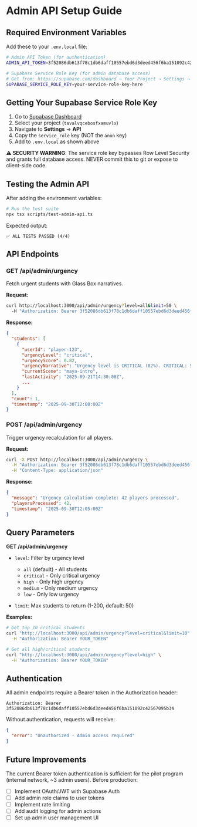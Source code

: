 # Admin API Setup Guide

## Required Environment Variables

Add these to your `.env.local` file:

```bash
# Admin API Token (for authentication)
ADMIN_API_TOKEN=3f52086db613f78c1db6daff10557ebd6d3deed456f6ba151092c42567095b34

# Supabase Service Role Key (for admin database access)
# Get from: https://supabase.com/dashboard → Your Project → Settings → API → service_role
SUPABASE_SERVICE_ROLE_KEY=your-service-role-key-here
```

## Getting Your Supabase Service Role Key

1. Go to [Supabase Dashboard](https://supabase.com/dashboard)
2. Select your project (`tavalvqcebosfxamuvlx`)
3. Navigate to **Settings** → **API**
4. Copy the `service_role` key (NOT the `anon` key)
5. Add to `.env.local` as shown above

**⚠️ SECURITY WARNING**: The service role key bypasses Row Level Security and grants full database access. NEVER commit this to git or expose to client-side code.

## Testing the Admin API

After adding the environment variables:

```bash
# Run the test suite
npx tsx scripts/test-admin-api.ts
```

Expected output:
```
✅ ALL TESTS PASSED (4/4)
```

## API Endpoints

### GET /api/admin/urgency

Fetch urgent students with Glass Box narratives.

**Request:**
```bash
curl http://localhost:3000/api/admin/urgency?level=all&limit=50 \
  -H "Authorization: Bearer 3f52086db613f78c1db6daff10557ebd6d3deed456f6ba151092c42567095b34"
```

**Response:**
```json
{
  "students": [
    {
      "userId": "player-123",
      "urgencyLevel": "critical",
      "urgencyScore": 0.82,
      "urgencyNarrative": "Urgency level is CRITICAL (82%). CRITICAL: Student has been inactive for 9 days. Strong confusion signals: 15 choices made but only 3 scenes explored (stuck pattern). RECOMMENDED ACTION: Immediate outreach required. Primary factors: severe disengagement, navigation confusion.",
      "currentScene": "maya-intro",
      "lastActivity": "2025-09-21T14:30:00Z",
      ...
    }
  ],
  "count": 1,
  "timestamp": "2025-09-30T12:00:00Z"
}
```

### POST /api/admin/urgency

Trigger urgency recalculation for all players.

**Request:**
```bash
curl -X POST http://localhost:3000/api/admin/urgency \
  -H "Authorization: Bearer 3f52086db613f78c1db6daff10557ebd6d3deed456f6ba151092c42567095b34" \
  -H "Content-Type: application/json"
```

**Response:**
```json
{
  "message": "Urgency calculation complete: 42 players processed",
  "playersProcessed": 42,
  "timestamp": "2025-09-30T12:05:00Z"
}
```

## Query Parameters

**GET /api/admin/urgency**

- `level`: Filter by urgency level
  - `all` (default) - All students
  - `critical` - Only critical urgency
  - `high` - Only high urgency
  - `medium` - Only medium urgency
  - `low` - Only low urgency

- `limit`: Max students to return (1-200, default: 50)

**Examples:**
```bash
# Get top 10 critical students
curl "http://localhost:3000/api/admin/urgency?level=critical&limit=10" \
  -H "Authorization: Bearer YOUR_TOKEN"

# Get all high/critical students
curl "http://localhost:3000/api/admin/urgency?level=high" \
  -H "Authorization: Bearer YOUR_TOKEN"
```

## Authentication

All admin endpoints require a Bearer token in the Authorization header:

```
Authorization: Bearer 3f52086db613f78c1db6daff10557ebd6d3deed456f6ba151092c42567095b34
```

Without authentication, requests will receive:
```json
{
  "error": "Unauthorized - Admin access required"
}
```

## Future Improvements

The current Bearer token authentication is sufficient for the pilot program (internal network, ~3 admin users). Before production:

- [ ] Implement OAuth/JWT with Supabase Auth
- [ ] Add admin role claims to user tokens
- [ ] Implement rate limiting
- [ ] Add audit logging for admin actions
- [ ] Set up admin user management UI
